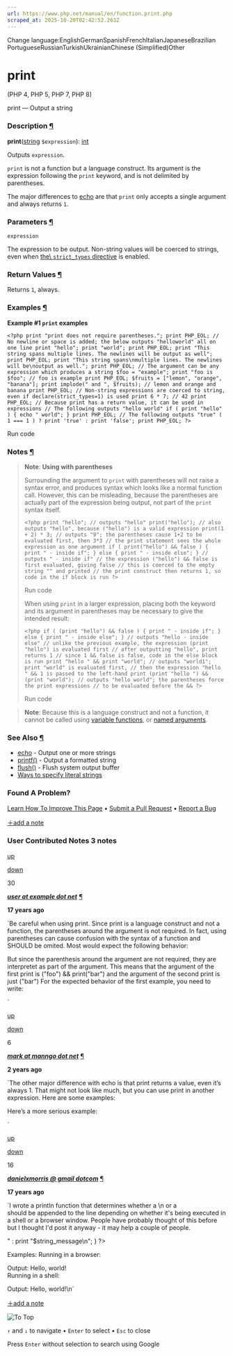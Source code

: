 ```yaml
---
url: https://www.php.net/manual/en/function.print.php
scraped_at: 2025-10-20T02:42:52.263Z
---
```


Change language:EnglishGermanSpanishFrenchItalianJapaneseBrazilian PortugueseRussianTurkishUkrainianChinese (Simplified)Other

# print

(PHP 4, PHP 5, PHP 7, PHP 8)

print — Output a string

### Description [¶](https://www.php.net/manual/en/function.print.php\#refsect1-function.print-description)

**print**([string](https://www.php.net/manual/en/language.types.string.php) `$expression`): [int](https://www.php.net/manual/en/language.types.integer.php)

Outputs `expression`.


`print` is not a function but a language construct.
Its argument is the expression following the `print` keyword,
and is not delimited by parentheses.


The major differences to [echo](https://www.php.net/manual/en/function.echo.php) are that
`print` only accepts a single argument and always returns
`1`.


### Parameters [¶](https://www.php.net/manual/en/function.print.php\#refsect1-function.print-parameters)

`expression`

The expression to be output. Non-string values will be coerced to strings,
even when [the\\
`strict_types` directive](https://www.php.net/manual/en/language.types.declarations.php#language.types.declarations.strict) is enabled.


### Return Values [¶](https://www.php.net/manual/en/function.print.php\#refsect1-function.print-returnvalues)

Returns `1`, always.


### Examples [¶](https://www.php.net/manual/en/function.print.php\#refsect1-function.print-examples)

**Example #1 `print` examples**

`<?php
print "print does not require parentheses.";
print PHP_EOL;
// No newline or space is added; the below outputs "helloworld" all on one line
print "hello";
print "world";
print PHP_EOL;
print "This string spans
multiple lines. The newlines will be
output as well";
print PHP_EOL;
print "This string spans\nmultiple lines. The newlines will be\noutput as well.";
print PHP_EOL;
// The argument can be any expression which produces a string
$foo = "example";
print "foo is $foo"; // foo is example
print PHP_EOL;
$fruits = ["lemon", "orange", "banana"];
print implode(" and ", $fruits); // lemon and orange and banana
print PHP_EOL;
// Non-string expressions are coerced to string, even if declare(strict_types=1) is used
print 6 * 7; // 42
print PHP_EOL;
// Because print has a return value, it can be used in expressions
// The following outputs "hello world"
if ( print "hello" ) {
    echo " world";
}
print PHP_EOL;
// The following outputs "true"
( 1 === 1 ) ? print 'true' : print 'false';
print PHP_EOL;
?>`

Run code

### Notes [¶](https://www.php.net/manual/en/function.print.php\#refsect1-function.print-notes)

> **Note**:
> **Using with parentheses**
>
> Surrounding the argument to `print` with parentheses will not
> raise a syntax error, and produces syntax which looks like a normal
> function call. However, this can be misleading, because the parentheses are actually
> part of the expression being output, not part of the `print`
> syntax itself.
>
>
>
> `<?php
> print "hello";
> // outputs "hello"
> print("hello");
> // also outputs "hello", because ("hello") is a valid expression
> print(1 + 2) * 3;
> // outputs "9"; the parentheses cause 1+2 to be evaluated first, then 3*3
> // the print statement sees the whole expression as one argument
> if ( print("hello") && false ) {
>     print " - inside if";
> }
> else {
>     print " - inside else";
> }
> // outputs " - inside if"
> // the expression ("hello") && false is first evaluated, giving false
> // this is coerced to the empty string "" and printed
> // the print construct then returns 1, so code in the if block is run
> ?>`
>
> Run code
>
> When using `print` in a larger expression, placing both the
> keyword and its argument in parentheses may be necessary to give the intended
> result:
>
>
>
> `<?php
> if ( (print "hello") && false ) {
>     print " - inside if";
> }
> else {
>     print " - inside else";
> }
> // outputs "hello - inside else"
> // unlike the previous example, the expression (print "hello") is evaluated first
> // after outputting "hello", print returns 1
> // since 1 && false is false, code in the else block is run
> print "hello " && print "world";
> // outputs "world1"; print "world" is evaluated first,
> // then the expression "hello " && 1 is passed to the left-hand print
> (print "hello ") && (print "world");
> // outputs "hello world"; the parentheses force the print expressions
> // to be evaluated before the &&
> ?>`
>
> Run code

> **Note**: Because this is a
> language construct and not a function, it cannot be called using
> [variable functions](https://www.php.net/manual/en/functions.variable-functions.php),
> or [named arguments](https://www.php.net/manual/en/functions.arguments.php#functions.named-arguments).

### See Also [¶](https://www.php.net/manual/en/function.print.php\#refsect1-function.print-seealso)

- [echo](https://www.php.net/manual/en/function.echo.php) \- Output one or more strings
- [printf()](https://www.php.net/manual/en/function.printf.php) \- Output a formatted string
- [flush()](https://www.php.net/manual/en/function.flush.php) \- Flush system output buffer
- [Ways to specify literal strings](https://www.php.net/manual/en/language.types.string.php)

### Found A Problem?

[Learn How To Improve This Page](https://github.com/php/doc-base/blob/master/README.md "This will take you to our contribution guidelines on GitHub")
•
[Submit a Pull Request](https://github.com/php/doc-en/blob/master/reference/strings/functions/print.xml)
•
[Report a Bug](https://github.com/php/doc-en/issues/new?body=From%20manual%20page:%20https:%2F%2Fphp.net%2Ffunction.print%0A%0A---)

[＋add a note](https://www.php.net/manual/add-note.php?sect=function.print&repo=en&redirect=https://www.php.net/manual/en/function.print.php)

### User Contributed Notes 3 notes

[up](https://www.php.net/manual/vote-note.php?id=85310&page=function.print&vote=up "Vote up!")

[down](https://www.php.net/manual/vote-note.php?id=85310&page=function.print&vote=down "Vote down!")

30


[**_user at example dot net_**](https://www.php.net/manual/en/function.print.php#85310) [¶](https://www.php.net/manual/en/function.print.php#85310)

**17 years ago**

`Be careful when using print. Since print is a language construct and not a function, the parentheses around the argument is not required.
In fact, using parentheses can cause confusion with the syntax of a function and SHOULD be omited.
Most would expect the following behavior:
<?php
    if (print("foo") && print("bar")) {
        // "foo" and "bar" had been printed
    }
?>
But since the parenthesis around the argument are not required, they are interpretet as part of the argument.
This means that the argument of the first print is
    ("foo") && print("bar")
and the argument of the second print is just
    ("bar")
For the expected behavior of the first example, you need to write:
<?php
    if ((print "foo") && (print "bar")) {
        // "foo" and "bar" had been printed
    }
?>`

[up](https://www.php.net/manual/vote-note.php?id=128857&page=function.print&vote=up "Vote up!")

[down](https://www.php.net/manual/vote-note.php?id=128857&page=function.print&vote=down "Vote down!")

6


[**_mark at manngo dot net_**](https://www.php.net/manual/en/function.print.php#128857) [¶](https://www.php.net/manual/en/function.print.php#128857)

**2 years ago**

`The other major difference with echo is that print returns a value, even it’s always 1.
That might not look like much, but you can use print in another expression. Here are some examples:
<?php
    rand(0,1) ? print 'Hello' : print 'goodbye';
    print PHP_EOL;
    print 'Hello ' and print 'goodbye';
    print PHP_EOL;
    rand(0,1) or print 'whatever';
?>
Here’s a more serious example:
<?php
    function test() {
        return !!rand(0,1);
    }
    test() or print 'failed';
?>`

[up](https://www.php.net/manual/vote-note.php?id=83241&page=function.print&vote=up "Vote up!")

[down](https://www.php.net/manual/vote-note.php?id=83241&page=function.print&vote=down "Vote down!")

16


[**_danielxmorris @ gmail dotcom_**](https://www.php.net/manual/en/function.print.php#83241) [¶](https://www.php.net/manual/en/function.print.php#83241)

**17 years ago**

`I wrote a println function that determines whether a \n or a <br /> should be appended to the line depending on whether it's being executed in a shell or a browser window.  People have probably thought of this before but I thought I'd post it anyway - it may help a couple of people.
<?php
function println ($string_message) {
    $_SERVER['SERVER_PROTOCOL'] ? print "$string_message<br />" : print "$string_message\n";
}
?>
Examples:
Running in a browser:
<?php println ("Hello, world!"); ?>
Output: Hello, world!<br />
Running in a shell:
<?php println ("Hello, world!"); ?>
Output: Hello, world!\n`

[＋add a note](https://www.php.net/manual/add-note.php?sect=function.print&repo=en&redirect=https://www.php.net/manual/en/function.print.php)

![To Top](https://www.php.net/images/to-top@2x.png)

`↑` and `↓` to navigate •
`Enter` to select •
`Esc` to close


Press `Enter` without
selection to search using Google